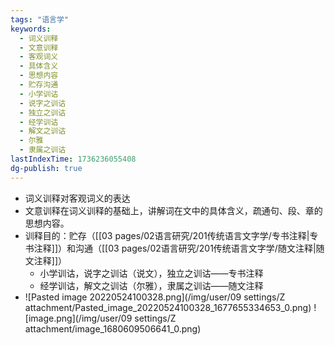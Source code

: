 ```yaml
---
tags: "语言学"
keywords:
  - 词义训释
  - 文意训释
  - 客观词义
  - 具体含义
  - 思想内容
  - 贮存沟通
  - 小学训诂
  - 说字之训诂
  - 独立之训诂
  - 经学训诂
  - 解文之训诂
  - 尔雅
  - 隶属之训诂
lastIndexTime: 1736236055408
dg-publish: true
---
```

- 词义训释对客观词义的表达
- 文意训释在词义训释的基础上，讲解词在文中的具体含义，疏通句、段、章的思想内容。
- 训释目的：贮存（[[03 pages/02语言研究/201传统语言文字学/专书注释\|专书注释]]）和沟通（[[03 pages/02语言研究/201传统语言文字学/随文注释\|随文注释]]）
	- 小学训诂，说字之训诂（说文），独立之训诂——专书注释
	- 经学训诂，解文之训诂（尔雅），隶属之训诂——随文注释
- ![Pasted image 20220524100328.png](/img/user/09 settings/Z attachment/Pasted_image_20220524100328_1677655334653_0.png) 
![image.png](/img/user/09 settings/Z attachment/image_1680609506641_0.png)